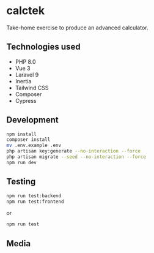 # calctek

Take-home exercise to produce an advanced calculator.

## Technologies used

* PHP 8.0
* Vue 3
* Laravel 9
* Inertia
* Tailwind CSS
* Composer
* Cypress

## Development

```bash
npm install
composer install
mv .env.example .env
php artisan key:generate --no-interaction --force
php artisan migrate --seed --no-interaction --force
npm run dev
```

## Testing

```bash
npm run test:backend
npm run test:frontend
```

or

```bash
npm run test
```

## Media

